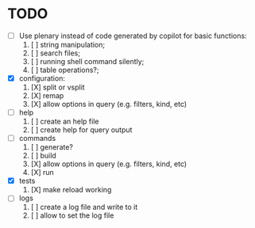 # TODO

- [ ] Use plenary instead of code generated by copilot for basic functions:
    1. [ ] string manipulation;
    2. [ ] search files;
    3. [ ] running shell command silently;
    4. [ ] table operations?;
- [X] configuration:
    1. [X] split or vsplit
    2. [X] remap
    3. [X] allow options in query (e.g. filters, kind, etc)
- [ ] help
    1. [ ] create an help file
    2. [ ] create help for query output
- [ ] commands
    1. [ ] generate?
    2. [ ] build 
    3. [X] allow options in query (e.g. filters, kind, etc)
    4. [X] run
- [X] tests
    1. [X] make reload working
- [ ] logs
    1. [ ] create a log file and write to it
    2. [ ] allow to set the log file
